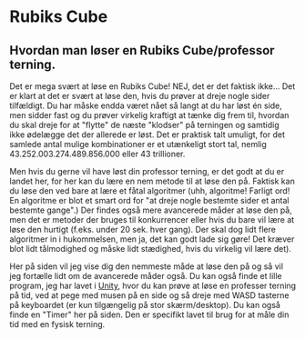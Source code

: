 # Rubiks Cube
Hvordan man løser en Rubiks Cube/professor terning.
---
Det er mega svært at løse en Rubiks Cube! NEJ, det er det faktisk ikke...
Det er klart at det er svært at løse den, hvis du prøver at dreje nogle sider tilfældigt.
Du har måske endda været nået så langt at du har løst én side, men sidder fast og du prøver virkelig
kraftigt at tænke dig frem til, hvordan du skal dreje for at "flytte" de næste "klodser" på terningen og samtidig ikke
ødelægge det der allerede er løst. Det er praktisk talt umuligt, for det samlede antal mulige kombinationer
er et utænkeligt stort tal, nemlig 43.252.003.274.489.856.000 eller 43 trillioner.

Men hvis du gerne vil have løst din professor terning, er det godt at du er landet her,
for her kan du lære en nem metode til at løse den på.
Faktisk kan du løse den ved bare at lære et fåtal algoritmer (uhh, algoritme! Farligt ord! En algoritme
er blot et smart ord for "at dreje nogle bestemte sider et antal bestemte gange".)
Der findes også mere avancerede måder at løse den på, men det er metoder der bruges til konkurrencer eller
hvis du bare vil lære at løse den hurtigt (f.eks. under 20 sek. hver gang). Der skal dog lidt flere algoritmer
in i hukommelsen, men ja, det kan godt lade sig gøre!
Det kræver blot lidt tålmodighed og måske lidt stædighed, hvis du virkelig vil lære det).

Her på siden vil jeg vise dig den nemmeste måde at løse den på og så vil jeg fortælle lidt om de avancerede
måder også.
Du kan også finde et lille program, jeg har lavet i [Unity](https://unity.com/), hvor du kan prøve at løse en professer terning
på tid, ved at pege med musen på en side og så dreje med WASD tasterne på keyboardet (er kun tilgængelig på stor skærm/desktop).
Du kan også finde en "Timer" her på siden. Den er specifikt lavet til brug for at måle din tid med en fysisk terning.
